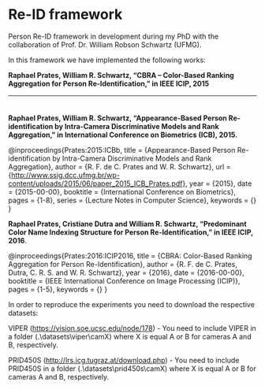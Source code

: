 <h1>Re-ID framework </h1>
<p>
 Person Re-ID framework in development during my PhD with the collaboration of Prof. Dr. William Robson Schwartz (UFMG).
 
 In this framework we have implemented the following works:
</p>

<b> Raphael Prates, William R. Schwartz, “CBRA – Color-Based Ranking Aggregation for Person Re-Identification,” in IEEE ICIP, 2015 </b>

<table style="height: 21px;" width="26">
<tbody>
<tr>
<td style="text-align: center;">
<p>@inproceedings{Prates:2015:ICIP2015,</p>
<p>title = {CBRA: Color-Based Ranking Aggregation for Person Re-Identification},</p>
<p>author = {R. F. de C. Prates and W. R. Schwartz},</p>
<p>url = {http://www.ssig.dcc.ufmg.br/wp-content/uploads/2015/06/paper_2015_ICIP_Prates.pdf},</p>
<p>year = {2015},</p>
vdate = {2015-00-00},</p>
<p>booktitle = {IEEE International Conference on Image Processing (ICIP)},</p>
<p>pages = {1-5},</p>
}
</td>
</tr>
</tbody>
</table>
 
 </p>
 <b> Raphael Prates, William R. Schwartz, “Appearance-Based Person Re-identification by Intra-Camera Discriminative Models and Rank Aggregation,” in International Conference on Biometrics (ICB), 2015.</b>
 
 @inproceedings{Prates:2015:ICBb,
title = {Appearance-Based Person Re-identification by Intra-Camera Discriminative Models and Rank Aggregation},
author = {R. F. de C. Prates and W. R. Schwartz},
url = {http://www.ssig.dcc.ufmg.br/wp-content/uploads/2015/06/paper_2015_ICB_Prates.pdf},
year = {2015},
date = {2015-00-00},
booktitle = {International Conference on Biometrics},
pages = {1-8},
series = {Lecture Notes in Computer Science},
keywords = {}
}

 
 <b> Raphael Prates, Cristiane Dutra and William R. Schwartz, “Predominant Color Name Indexing Structure for Person Re-Identification,” in IEEE ICIP, 2016</b>.
 
 @inproceedings{Prates:2016:ICIP2016,
title = {CBRA: Color-Based Ranking Aggregation for Person Re-Identification},
author = {R. F. de C. Prates, Dutra, C. R. S. and  W. R. Schwartz},
year = {2016},
date = {2016-00-00},
booktitle = {IEEE International Conference on Image Processing (ICIP)},
pages = {1-5},
keywords = {}
}
 
In order to reproduce the experiments you need to download the respective datasets:

VIPER (https://vision.soe.ucsc.edu/node/178) - You need to include VIPER in a folder (.\datasets\viper\camX) where X is equal A or B for cameras A and B, respectively. 

PRID450S (http://lrs.icg.tugraz.at/download.php) - You need to include PRID450S in a folder (.\datasets\prid450s\camX) where X is equal A or B for cameras A and B, respectively.
